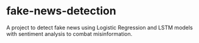 # fake-news-detection
A project to detect fake news using Logistic Regression and LSTM models with sentiment analysis to combat misinformation.
